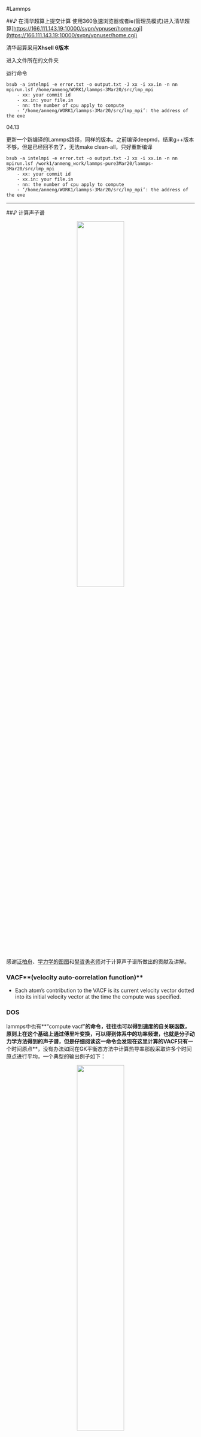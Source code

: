 #Lammps

##♪ 在清华超算上提交计算
使用360急速浏览器或者ie(管理员模式)进入清华超算[https://166.111.143.19:10000/svpn/vpnuser/home.cgi](https://166.111.143.19:10000/svpn/vpnuser/home.cgi)

清华超算采用**Xhsell 6版本**

进入文件所在的文件夹

运行命令
```
bsub -a intelmpi -e error.txt -o output.txt -J xx -i xx.in -n nn mpirun.lsf /home/anmeng/WORK1/lammps-3Mar20/src/lmp_mpi
	- xx: your commit id
	- xx.in: your file.in
	- nn: the number of cpu apply to compute
	- ‘/home/anmeng/WORK1/lammps-3Mar20/src/lmp_mpi’: the address of the exe
```

04.13

更新一个新编译的Lammps路径，同样的版本。之前编译deepmd，结果g++版本不够，但是已经回不去了，无法make clean-all，只好重新编译


```
bsub -a intelmpi -e error.txt -o output.txt -J xx -i xx.in -n nn mpirun.lsf /work1/anmeng_work/lammps-pure3Mar20/lammps-3Mar20/src/lmp_mpi
	- xx: your commit id
	- xx.in: your file.in
	- nn: the number of cpu apply to compute
	- ‘/home/anmeng/WORK1/lammps-3Mar20/src/lmp_mpi’: the address of the exe
```


---
##♪ 计算声子谱
<div align=center>
<img src="https://pic.imgdb.cn/item/6257d62f239250f7c5d3139e.jpg" width="50%">
</div>

感谢[泛柏舟](https://www.zhihu.com/people/ying-xiao-ye)、[学力学的图图](https://www.zhihu.com/people/du-yao-89-86)和[樊哲勇老师](https://zheyongfan.org/index.php/Main_Page)对于计算声子谱所做出的贡献及讲解。

### VACF**(velocity auto-correlation function)**

- Each atom’s contribution to the VACF is its current velocity vector dotted into its initial velocity vector at the time the compute was specified.

###	DOS

lammps中也有**“compute vacf”**的命令，往往也可以得到速度的自关联函数，原则上在这个基础上通过傅里叶变换，可以得到体系中的功率频谱，也就是分子动力学方法得到的声子谱，但是仔细阅读这一命令会发现在这里计算的VACF只有**一个时间原点**，没有办法如同在GK平衡态方法中计算热导率那般采取许多个时间原点进行平均，一个典型的输出例子如下：

<div align=center>
<img src="https://pic.imgdb.cn/item/6257d679239250f7c5d393ad.jpg" width="50%">
</div>

可以发现这个声子谱显得非常凌乱

**Manual Note 中强调，如果要重复计算，必须保持所计算的原子ID一样。我理解的也就是他们也明白这个不准，需要取平均，而且取平均的规则很严格。**

在樊老师的博客里面给出了一个非常好的具体的代码来实现取多个时间原点平均的声子谱计算方法，只需要通过lammps输出一段时间的位移然后进行计算

在lammps中输入命令：
```python
dump 1 all custom 1 ${simname}_voutput.lammpstrj id type vx vy vz
```
后处理方式在matlab代码已经讲的十分详细了，根据自己的需要修改即可。

一个处理好的示例文件可以在我的[GitHub](https://github.com/zequnW/DOS)中找到

---

##♪ 将扁盒子改成方盒子

> - Redefine lattice 

$$
\left[
\begin{matrix}
1 & 0 & 0 \\
1 & 2 & 0 \\
0 & 0 & 1 \\ 
\end{matrix} 
\right]
$$

上面的记着好像不太对，下面的可能是正确的

$$
\left[
\begin{matrix}
1 & 1 & 0 \\
-1 & 1 & 0 \\
0 & 0 & 1 \\ 
\end{matrix} 
\right]
$$
---

##♪ 一个课题组干了一件很牛的事（给单体算聚合物的性质）

来自安博去学习的东京的课题组：

简单来说，给一个单体，不用再去淬火，再去驰豫，可以直接得出由单体构成聚合物的

- Thermal conductivity				热导率
- Thermal diffusivity               热扩散系数
- Density                           密度
- Cp                                Cp
- Cv                                Cv
- Linear expansion coefficient      线性膨胀系数
- Volumetric expansion coefficient  体积膨胀系数
- Compressibility                   压缩系数
- Bulk modulus                      体积弹性模量
- Isentropic compressibility        等熵压缩
- Isentropic bulk modulus           等熵体积弹性模量
- Static dielectric constant        静态介电常数
- Refractive index                  折射率
- Radius of gyration                回转半径
- End-to-end distance               端到端的距离
- Nematic order parameter           向列有序参数

没错，你只需要有一个Python 和 Lammps,还有对应的包， 就可以把这些打包带走

心动不如行动，快来学习吧↓

[文章链接](https://arxiv.org/ftp/arxiv/papers/2203/2203.14090.pdf)

[GitHub链接](https://github.com/RadonPy/RadonPy)

---

##♪ MS里建一个球体

> - 首先，你需要一个盒子（尺寸可以小于半径，保证是单体就OK）

> - Build -> Build nanostructure -> Nanocluster -> Sphere 输入半径就OK

![](https://pic.imgdb.cn/item/62748fcd0947543129a54883.jpg)


##♪ 复杂混合体系中，存在大量单双建的建模问题

存在的问题：

①	MS直接使用AC模块，部分会错误成键。且，AC模块无法控制核数，导致过程太慢！

②	packmol，只可以识别一级键，无法识别二级建。

③	packmol建模后，使用MS的Calculated bond重新识别键，会存在错误成键，乱成键的问题
解决办法：

依然使用packmol建模，只不过，导入MS后，不要全部计算键，只更改键的类型

-> Calculate Bond type
![](https://pic.imgdb.cn/item/6282037e0947543129831919.jpg)

解决了键的类型，这样一来，建模再无大问题

##♪ 将LAMMPS跑出的结构，重新导入MS中建模

不讲这一问题的重要意义了，直接上干货：

```python
dump xx all custom Nfreq dump.lammpstrj id mol type element x y z ix iy iz
dump_modify element A B C D
```

已知需要输出的步数，输出这一步数的结构信息（①修改type 的123为具体元素，或②dump_modify 加入元素识别信息）

删除Timestep 0步的结构，之后导入VMD

![](https://pic.imgdb.cn/item/628205e1094754312989c752.jpg)

![](https://pic.imgdb.cn/item/6282060109475431298a2918.jpg)

这样，就可以保存好pdb结构，导入MS后，重新添加原子建模

---

##♪ 切111切面并改盒子

选择`build > surface > cleave surface`

`Cleave plane 1 1 1`	Then `Cleave`

切后的结构是没有"封顶"的，需要手动设置一个真空层

`build > crystal > build vacuum slab`

`vacuum thickness`选择0 Å, 就可以得到最小的顶部盖子

![](https://pic.imgdb.cn/item/628edf110947543129834434.jpg)

可以看到当前坐标系与晶格并不平行

`Lattice Parameters - Advanced - Re-oriented to standard`

![](https://pic.imgdb.cn/item/628edf47094754312983aa62.jpg)

转为正交晶格，然后再参考之前 `Redefine lattice`,变为方盒子，然后重复上方转正操作即可。

---

##♪ TIP4P水模型

这是TIP4P水模型的始祖文章，[点这里](https://aip.scitation.org/doi/10.1063/1.445869)

![](https://pic.imgdb.cn/item/62ec95338c61dc3b8e71fe90.jpg)

从上图可以看到，体系中水分子即使**存在键角及相关能量参数**，但**对于体系的能量都是没有贡献的**。图中蓝色为加入了除了水分子之外的其他的键

这是由于，TIP4P/TIP3P水模型中，键角能量是不统计进总能量的。从统计水分子自身的能量式可以看到

![](https://pic.imgdb.cn/item/62ec962e8c61dc3b8e75a1a3.jpg)

其中涉及了电荷以及带电原子(氧原子)间的距离。并不涉及键角参数。

也可以看到，并没有设计到原子的能量参数，那么能量参数用在哪呢？当然是用在静电作用了。所以也可以得出另一个结果，如果只统计水分子间作用的话，哪怕不给氧原子的能量参数也是可以的。

Wikipedia also has a nice article on [water models](https://en.wikipedia.org/wiki/Water_model)

---

##♪ 为什么需要Voronoi体积？

应力，是固体力学乃至连续介质力学无法绕开的议题，整个固体力学在讨论本构关系的时候，其中一极就是应力。在lammps中是不存在这样的应力概念的，因为lammps中的界面是离散的。但是在计算材料科学中，我们往往会用lammps计算一种新的材料的模量或者强度，那么如何将lammps中的“应力”转化为宏观固体力学意义上的应力呢。


阅读lammps mannual中关于compute stress/atom command中提到，关于lammps中应力的量纲，提到

![](https://pic1.imgdb.cn/item/6337bb3c16f2c2beb16e4a2f.jpg)

意思是说，**lammps的应力单位是“体积×压强”**，这是一个能量项，**但绝不是eV**

以Metal单位举例：
距离的单位为Å，那么体积单位为$Å^3$，压强的单位为bars，也就是100KPa，

把这些转化为国际单位就是

$$bars*(A^3)=10^5*(N/m^2)*(10^{-10})^3*(m^3) = 10^{-25}(N*m)$$，

这就是lammps中应力的单位，而并非是

$$ 1ev=1.6*10^{-19}J=1.6*10^{-19}N*m $$

既然lammps应力的单位表现出能量的含义，那么转化为宏观意义上的应力则需要除以一个体积，那么这个体积该如何得到呢?

**这是没有定论的！**

lammps手册也提到（红色标记）：这很难定义出来。

我认为，有以下三种计算体积的办法：

1 采用compute voronoi/atom命令（下文会将如何安装Voronoi包）

2 自己计算每个原子的体积，乘以总数。然后统计组内原子的应力，除以原子个数和单个体积。

```python
compute			perCstress cnt stress/atom NULL
compute			szzx cntstresszz reduce sum c_perCstress[1]
variable 		szzxbar equal c_szzx/(8.784*count(cntstresszz))*(10^-4)
```
其中8.784是单个碳原子的体积 (1)，单位为$Å^3$,这个脚本计算了一个group cntstresszz在x方向的平均应力

3 还有一种方法文献(2)，就是采用连续假设，统计出所有应力和，然后除以整个结构的应力张量的截面的面积。比如把纳米线抽象成一个圆柱，求圆柱的体积。这样的连续假设也常见于计算石墨烯或碳纳米管的应力，往往假设石墨烯或碳纳米管厚度为0.35nm，正好是石墨烯的堆叠平衡距离。

(1)Lee, J. G. (2016). Computational materials science: an introduction, Crc Press.

(2)Roman, R. E., et al. (2015). "Mechanical properties and defect sensitivity of diamond nanothreads." Nano Lett 15(3): 1585-1590.

---

##♪ 安装Voronoi包

1.首先[下载voro++包](https://math.lbl.gov/voro++/download/)

2.在lammps/lib/voronoi的文件夹下，解压voro++-0.4.6

命令：`tar -xvf voro++-0.4.6`

3.解压结束后，打开voro++-0.4.6，输入命令:`make`

4.make结束后，直接输入命令：`sudo make install`

5.创造链接：输入命令：`ln -s voro++-0.4.6/src includelink`

					  `ln -s voro++-0.4.6/src liblink`
					  
6.编译lib/voronoi文件下的Makefile.lammps,将Makefile.lammps改成如下格式

```python
voronoi_SYSINC = -I/usr/local/include/voro++
voronoi_SYSLIB = -lvoro++
voronoi_SYSPATH = -L/usr/local/lib
```

7.进入到lammps/src文件夹下，

make yes-voronoi

make mpi		  

**超算由于没有权限，无法sudo。 what a pity


---

##♪ 计算透射系数

声子态密度表征了声子的本征特征，表明了可以在哪些频率进行传输，而传输能力则取决于界面左右两侧声子的透射系数。透射系数越强，传输能力越强。

感谢梁挺博士的贡献，根据他的工作，我在我的Github上给出了一个[算例](https://github.com/zequnW/Transmission-coefficient)。

引用本代码的话，以下是一些相关工作：

(1) K. Sääskilahti, J. Oksanen, J. Tulkki, and S. Volz, Phys. Rev. B 90, 134312 (2014)
(2) K. Sääskilahti, J. Oksanen, S. Volz, and J. Tulkki, Phys. Rev. B 91, 115426 (2015)
(3) Xu K, Deng S, Liang T, et al, Efficient mechanical modulation of the phonon thermal conductivity of Mo6S6 nanowires. Nanoscale, 2022
(4) An M, Chen D, Ma W, et al. Directly visualizing the crossover from incoherent to coherent phonons in two-dimensional periodic MoS2/MoSe2 arrayed heterostructure. International Journal of Heat and Mass Transfer, 2021

1 首先，编译**Scripts**compactify_vels.cpp文件，并将生成的compactify_vels添加到命令路径中。

```python
g++  compactify_vels.cpp  -o  compactify_vels
```

2 跑lammps文件**l2%_relax_thermal.in**，以期得到界面左右两侧原子的速度文件

**本例研究了压缩的BC3，首先进行了压缩**


3 转换速度文件vel.dat为透射系数计算所需的文件

```python
compactify_vels vels.dat
```

![](https://pic1.imgdb.cn/item/633a58f416f2c2beb1614dcd.jpg)

4 **由于NPT和压缩过程，界面左右两边原子会有微小变化，单纯采用距离统计界面左右两端原子，会造成原子数目少量增减情况**
因此，本例对forces.in做了改进。

![](https://pic1.imgdb.cn/item/633a59db16f2c2beb162d889.jpg)

这样一来，直接输出界面左右两边原子ID，并替换距离定义的group。在接下来的计算中就不会存在报错情况。

5 运行SHC_generate.py 

![](https://pic1.imgdb.cn/item/633a5a2d16f2c2beb1636486.jpg)


可以看到，生成了相关图片。为了方便做图，本例将生成的图片分别保存为.txt文件，

光谱热导率(frequencies_and_ITC.txt)
![](https://pic1.imgdb.cn/item/633a5a7916f2c2beb163e52c.jpg)

透射系数(frequencies_T_W.txt)
![](https://pic1.imgdb.cn/item/633a5a8916f2c2beb163ff60.jpg)

透射系数积分(frequencies_accumulated_ITC.txt)
![](https://pic1.imgdb.cn/item/633a5a9c16f2c2beb16422af.jpg)

---






























































<script type="text/javascript" async
  src="https://cdn.mathjax.org/mathjax/latest/MathJax.js?config=TeX-MML-AM_CHTML">
</script>
<script type="text/javascript" async
  src="https://cdnjs.cloudflare.com/ajax/libs/mathjax/2.7.7/MathJax.js?config=TeX-MML-AM_CHTML">
</script>
<script type="text/x-mathjax-config">
MathJax.Hub.Config({
  tex2jax: {inlineMath: [['$','$'], ['\\(','\\)']]}
});
</script>
